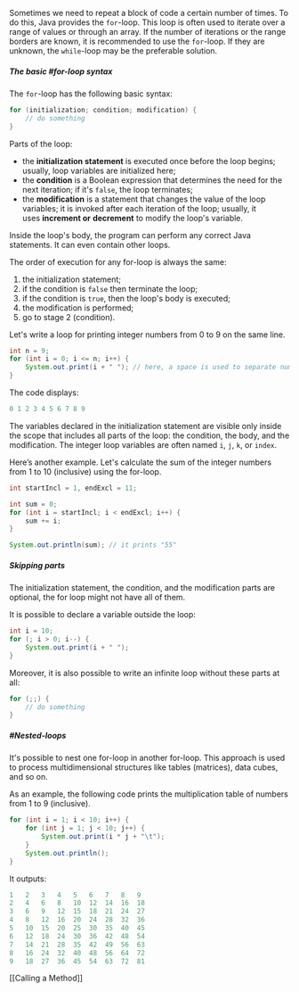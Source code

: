 Sometimes we need to repeat a block of code a certain number of times. To do this, Java provides the `for`-loop. This loop is often used to iterate over a range of values or through an array. If the number of iterations or the range borders are known, it is recommended to use the `for`-loop. If they are unknown, the `while`-loop may be the preferable solution.

##### The basic #for-loop syntax

The `for`-loop has the following basic syntax:

```java
for (initialization; condition; modification) {
    // do something
} 
```

Parts of the loop:

- the **initialization statement** is executed once before the loop begins; usually, loop variables are initialized here;
- the **condition** is a Boolean expression that determines the need for the next iteration; if it's `false`, the loop terminates;
- the **modification** is a statement that changes the value of the loop variables; it is invoked after each iteration of the loop; usually, it uses **increment or** **decrement** to modify the loop's variable.

Inside the loop's body, the program can perform any correct Java statements. It can even contain other loops.

The order of execution for any for-loop is always the same:

1. the initialization statement;
2. if the condition is `false` then terminate the loop;
3. if the condition is `true`, then the loop's body is executed;
4. the modification is performed;
5. go to stage 2 (condition).

Let's write a loop for printing integer numbers from 0 to 9 on the same line.

```java
int n = 9;
for (int i = 0; i <= n; i++) {
    System.out.print(i + " "); // here, a space is used to separate numbers
}
```

The code displays:

```java
0 1 2 3 4 5 6 7 8 9 
```

The variables declared in the initialization statement are visible only inside the scope that includes all parts of the loop: the condition, the body, and the modification. The integer loop variables are often named `i`, `j`, `k`, or `index`.

Here’s another example. Let's calculate the sum of the integer numbers from 1 to 10 (inclusive) using the for-loop.

```java
int startIncl = 1, endExcl = 11;

int sum = 0;
for (int i = startIncl; i < endExcl; i++) {
    sum += i;
}

System.out.println(sum); // it prints "55"
```

##### Skipping parts

The initialization statement, the condition, and the modification parts are optional, the for loop might not have all of them.

It is possible to declare a variable outside the loop:

```java
int i = 10;
for (; i > 0; i--) {
    System.out.print(i + " ");
}
```

Moreover, it is also possible to write an infinite loop without these parts at all:

```java
for (;;) {
    // do something
}
```

##### #Nested-loops

It's possible to nest one for-loop in another for-loop. This approach is used to process multidimensional structures like tables (matrices), data cubes, and so on.

As an example, the following code prints the multiplication table of numbers from 1 to 9 (inclusive).

```java
for (int i = 1; i < 10; i++) {
    for (int j = 1; j < 10; j++) {
        System.out.print(i * j + "\t");
    }
    System.out.println();
}
```

It outputs:

```java
1   2   3   4   5   6   7   8   9  
2   4   6   8   10  12  14  16  18  
3   6   9   12  15  18  21  24  27  
4   8   12  16  20  24  28  32  36  
5   10  15  20  25  30  35  40  45  
6   12  18  24  30  36  42  48  54  
7   14  21  28  35  42  49  56  63  
8   16  24  32  40  48  56  64  72  
9   18  27  36  45  54  63  72  81 
```

[[Calling a Method]]
